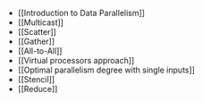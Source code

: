 - [[Introduction to Data Parallelism]]
- [[Multicast]]
- [[Scatter]]
- [[Gather]]
- [[All-to-All]]
- [[Virtual processors approach]]
- [[Optimal parallelism degree with single inputs]]
- [[Stencil]]
- [[Reduce]]